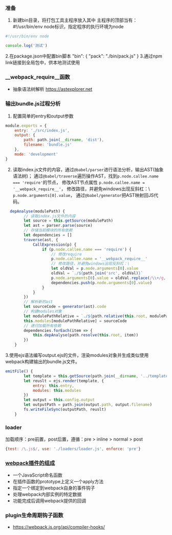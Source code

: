 ### 准备
1. 新建bin目录，将打包工具主程序放入其中
主程序的顶部当有：#!/usr/bin/env node标识，指定程序的执行环境为node
```javascript
#!/usr/bin/env node

console.log('测试')
```
2.在package.json中配置bin脚本
"bin": {
  "pack": "./bin/pack.js"
}
3.通过npm link链接到全局包中，供本地测试使用

### __webpack_require__函数

- 抽象语法树解析
https://astexplorer.net


### 输出bundle.js过程分析

1. 配置简单的entry和output参数
```javascript
module.exports = {
	entry: './src/index.js',
	output: {
		path: path.join(__dirname, 'dist'),
		filename: 'bundle.js'
	},
	mode: 'development'
}
```

2. 读取index.js文件的内容，通过`@babel/parser`进行语法分析，输出AST(抽象语法树)；
通过`@babel/traverse`遍历操作AST，找到`p.node.callee.name === 'require'`的节点，
修改AST节点属性 `p.node.callee.name = '__webpack_require__'`，
修改路径，并避免windows出现反斜杠：\ `p.node.arguments[0].value`，
通过`@babel/generator`把AST映射回JS代码。

```javascript
  depAnalyse(modulePath) {
		// 读取index.js文件的内容
		let source = this.getSource(modulePath)
		let ast = parser.parse(source)
		// 存储当前模块的所有依赖
		let dependencies = []
		traverse(ast, {
			CallExpression(p) {
				if (p.node.callee.name === 'require') {
					// 修改require
					p.node.callee.name = '__webpack_require__'
					// 修改路径，并避免windows出现反斜杠：\
					let oldVal = p.node.arguments[0].value
					oldVal = `./${path.join('src', oldVal)}`
					p.node.arguments[0].value = oldVal.replace(/\\+/g, '/')
					dependencies.push(p.node.arguments[0].value)
				}
			}
		})
		// 解析新的ast
		let sourceCode = generator(ast).code
		// 构建modules对象
		let modulePathRelative = `./${path.relative(this.root, modulePath)}`.replace(/\\+/g, '/')
		this.modules[modulePathRelative] = sourceCode
		// 递归加载所有依赖
		dependencies.forEach(item => {
			this.depAnalyse(path.resolve(this.root, item))
		})
	}
```

3.使用ejs语法编写output.ejs的文件，渲染modules对象并生成类似使用webpack构建输出的bundle.js文件。

```javascript
emitFile() {
		let template = this.getSource(path.join(__dirname, '../template/output.ejs'))
		let reuslt = ejs.render(template, {
			entry: this.entry,
			modules: this.modules
		})
		let output = this.config.output
		let outputPath = path.join(output.path, output.filename)
		fs.writeFileSync(outputPath, reuslt)
	}
```

### loader

加载顺序：pre前置，post后置，遵循：pre > inline > normal > post

```javascript
{test: /\.js$/, use: './loaders/loader.js', enforce: 'pre'}
```

### [webpack插件的组成](https://webpack.docschina.org/contribute/writing-a-plugin)

- 一个JavaScript命名函数
- 在插件函数的prototype上定义一个apply方法
- 指定一个绑定到webpack自身的事件钩子
- 处理webpack内部实例的特定数据
- 功能完成后调用webpack提供的回调

### plugin生命周期钩子函数
- https://webpack.js.org/api/compiler-hooks/


  


